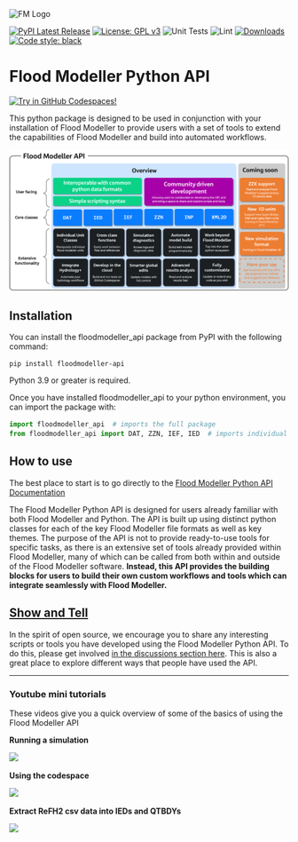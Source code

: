 <picture>
  <source media="(prefers-color-scheme: dark)" srcset="https://raw.githubusercontent.com/People-Places-Solutions/floodmodeller-api/main/docs/source/_static/flood-modeller-logo-hero-image-dark.png">
  <img alt="FM Logo" src="https://raw.githubusercontent.com/People-Places-Solutions/floodmodeller-api/main/docs/source/_static/flood-modeller-logo-hero-image.png">
</picture>


[![PyPI Latest Release](https://img.shields.io/pypi/v/floodmodeller-api.svg)](https://pypi.org/project/floodmodeller-api/)
[![License: GPL v3](https://img.shields.io/badge/License-GPLv3-blue.svg)](https://github.com/People-Places-Solutions/floodmodeller-api/blob/main/LICENSE.txt)
![Unit Tests](https://github.com/People-Places-Solutions/floodmodeller-api/actions/workflows/run_tests.yml/badge.svg)
![Lint](https://github.com/People-Places-Solutions/floodmodeller-api/actions/workflows/run_linters.yml/badge.svg)
[![Downloads](https://static.pepy.tech/personalized-badge/floodmodeller-api?period=month&units=international_system&left_color=black&right_color=orange&left_text=PyPI%20downloads%20per%20month)](https://pepy.tech/project/floodmodeller-api)
[![Code style: black](https://img.shields.io/badge/code%20style-black-000000.svg)](https://github.com/psf/black)



# Flood Modeller Python API
[![Try in GitHub Codespaces!](https://github.com/codespaces/badge.svg)](https://github.com/codespaces/new?hide_repo_select=true&repo=473959586&quickstart=1)

This python package is designed to be used in conjunction with your installation of Flood Modeller to provide users with a set of tools to extend the capabilities of Flood Modeller and build into automated workflows.

<picture>
  <source media="(prefers-color-scheme: dark)" srcset="https://raw.githubusercontent.com/People-Places-Solutions/floodmodeller-api/main/docs/source/getting_started/api_overview_dark.png">
  <img alt="API Overview" src="https://raw.githubusercontent.com/People-Places-Solutions/floodmodeller-api/main/docs/source/getting_started/api_overview.png">
</picture>

## Installation
You can install the floodmodeller_api package from PyPI with the following command:

```
pip install floodmodeller-api
```

Python 3.9 or greater is required.

Once you have installed floodmodeller_api to your python environment, you can import the package with:

```python
import floodmodeller_api  # imports the full package
from floodmodeller_api import DAT, ZZN, IEF, IED  # imports individual classes (recommended)
```
## How to use

The best place to start is to go directly to the [Flood Modeller Python API Documentation](https://api.floodmodeller.com/api/)

The Flood Modeller Python API is designed for users already familiar with both Flood Modeller and Python. The API is built up using distinct python classes for each of the key Flood Modeller file formats as well as key themes. The purpose of the API is not to provide ready-to-use tools for specific tasks, as there is an extensive set of tools already provided within Flood Modeller, many of which can be called from both within and outside of the Flood Modeller software. **Instead, this API provides the building blocks for users to build their own custom workflows and tools which can integrate seamlessly with Flood Modeller.**

## [Show and Tell](https://github.com/People-Places-Solutions/floodmodeller-api/discussions) 
In the spirit of open source, we encourage you to share any interesting scripts or tools you have developed using the Flood Modeller Python API. 
To do this, please get involved [in the discussions section here](https://github.com/People-Places-Solutions/floodmodeller-api/discussions). This
is also a great place to explore different ways that people have used the API.

--------------------

### Youtube mini tutorials
These videos give you a quick overview of some of the basics of using the Flood Modeller API

**Running a simulation**

<a href="https://www.youtube.com/watch?v=WfCNkC44shI?vq=1080p" target="_blank"><img src="https://github-production-user-asset-6210df.s3.amazonaws.com/56606086/253010465-8a714e5b-9364-4073-9af5-679dab0a8249.png" width="400"></a>

**Using the codespace**

<a href="https://www.youtube.com/watch?v=BWV3A7R0fbM?vq=1080p" target="_blank"><img src="https://github-production-user-asset-6210df.s3.amazonaws.com/56606086/257823093-545e0b61-4252-4ed3-8870-405fa869461d.png" width="400"></a>

**Extract ReFH2 csv data into IEDs and QTBDYs**

<a href="https://www.youtube.com/watch?v=E9JMQ2DKr0c?vq=1080p" target="_blank"><img src="https://github-production-user-asset-6210df.s3.amazonaws.com/56606086/257824500-39c991cd-8bad-4e08-bd39-0f26981d173b.png" width="400"></a>



